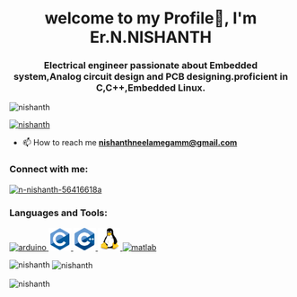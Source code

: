 <h1 align="center">welcome to my Profile👋, I'm Er.N.NISHANTH</h1>
<h3 align="center">Electrical engineer passionate about Embedded system,Analog circuit design and PCB designing.proficient in C,C++,Embedded Linux.</h3>

<p align="left"> <img src="https://komarev.com/ghpvc/?username=nishanth&label=Profile%20views&color=0e75b6&style=flat" alt="nishanth" /> </p>

<p align="left"> <a href="https://github.com/ryo-ma/github-profile-trophy"><img src="https://github-profile-trophy.vercel.app/?username=nishanth" alt="nishanth" /></a> </p>

- 📫 How to reach me **nishanthneelamegamm@gmail.com**

<h3 align="left">Connect with me:</h3>
<p align="left">
<a href="https://linkedin.com/in/n-nishanth-56416618a" target="blank"><img align="center" src="https://raw.githubusercontent.com/rahuldkjain/github-profile-readme-generator/master/src/images/icons/Social/linked-in-alt.svg" alt="n-nishanth-56416618a" height="30" width="40" /></a>
</p>

<h3 align="left">Languages and Tools:</h3>
<p align="left"> <a href="https://www.arduino.cc/" target="_blank" rel="noreferrer"> <img src="https://cdn.worldvectorlogo.com/logos/arduino-1.svg" alt="arduino" width="40" height="40"/> </a> <a href="https://www.cprogramming.com/" target="_blank" rel="noreferrer"> <img src="https://raw.githubusercontent.com/devicons/devicon/master/icons/c/c-original.svg" alt="c" width="40" height="40"/> </a> <a href="https://www.w3schools.com/cpp/" target="_blank" rel="noreferrer"> <img src="https://raw.githubusercontent.com/devicons/devicon/master/icons/cplusplus/cplusplus-original.svg" alt="cplusplus" width="40" height="40"/> </a> <a href="https://www.linux.org/" target="_blank" rel="noreferrer"> <img src="https://raw.githubusercontent.com/devicons/devicon/master/icons/linux/linux-original.svg" alt="linux" width="40" height="40"/> </a> <a href="https://www.mathworks.com/" target="_blank" rel="noreferrer"> <img src="https://upload.wikimedia.org/wikipedia/commons/2/21/Matlab_Logo.png" alt="matlab" width="40" height="40"/> </a> </p>

<p><img align="left" src="https://github-readme-stats.vercel.app/api/top-langs?username=nishanth&show_icons=true&locale=en&layout=compact" alt="nishanth" /></p>

<p>&nbsp;<img align="center" src="https://github-readme-stats.vercel.app/api?username=nishanth&show_icons=true&locale=en" alt="nishanth" /></p>

<p><img align="center" src="https://github-readme-streak-stats.herokuapp.com/?user=nishanth&" alt="nishanth" /></p>

